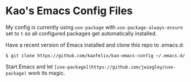 Kao's Emacs Config Files
========================

My config is currently using `use-package` with
`use-package-always-ensure` set to `t` so all configured packages get
automatically installed.

Have a recent version of Emacs installed and clone this repo to
.emacs.d:

``` shell
$ git clone https://github.com/kaofelix/kao-emacs-config ~/.emacs.d/
```

Start Emacs and let
`[use-package](https://github.com/jwiegley/use-package)` work its
magic.
